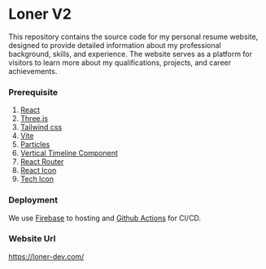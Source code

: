 # Loner V2

This repository contains the source code for my personal resume website, designed to provide detailed information about my professional background, skills, and experience. The website serves as a platform for visitors to learn more about my qualifications, projects, and career achievements.

### Prerequisite
1. [React](https://react.dev/)
2. [Three.js](https://threejs.org/)
3. [Tailwind css](https://tailwindcss.com/)
4. [Vite](https://vite.dev/)
5. [Particles](https://www.npmjs.com/package/react-particles)
6. [Vertical Timeline Component](https://www.npmjs.com/package/react-vertical-timeline-component)
7. [React Router](https://reactrouter.com/en/main)
8. [React Icon](https://react-icons.github.io/react-icons/)
9. [Tech Icon](https://techicons.dev/)

### Deployment
We use [Firebase](https://firebase.google.com/) to hosting and [Github Actions](https://github.com/features/actions) for CI/CD.

### Website Url
https://loner-dev.com/